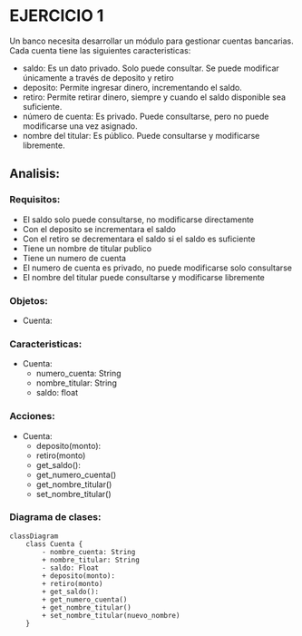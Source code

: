 # EJERCICIO 1
Un banco necesita desarrollar un módulo para gestionar cuentas bancarias. Cada cuenta tiene las siguientes caracteristicas:
- saldo: Es un dato privado. Solo puede consultar. Se puede modificar únicamente a través de deposito y retiro
- deposito: Permite ingresar dinero, incrementando el saldo.
- retiro: Permite retirar dinero, siempre y cuando el saldo disponible sea suficiente.
- número de cuenta: Es privado. Puede consultarse, pero no puede modificarse una vez asignado.
- nombre del titular: Es público. Puede consultarse y modificarse libremente.

## Analisis:
### Requisitos:
- El saldo solo puede consultarse, no modificarse directamente
- Con el deposito se incrementara el saldo
- Con el retiro se decrementara el saldo si el saldo es suficiente
- Tiene un nombre de titular publico
- Tiene un numero de cuenta
- El numero de cuenta es privado, no puede modificarse solo consultarse
- El nombre del titular puede consultarse y modificarse libremente 
### Objetos:
- Cuenta:
### Caracteristicas:
- Cuenta:
  - numero_cuenta: String
  - nombre_titular: String
  - saldo: float
### Acciones:
- Cuenta:
    - deposito(monto):
    - retiro(monto)
    - get_saldo():
    - get_numero_cuenta()
    - get_nombre_titular()
    - set_nombre_titular()
### Diagrama de clases:
```mermaid
classDiagram
    class Cuenta {
        - nombre_cuenta: String
        + nombre_titular: String
        - saldo: Float
        + deposito(monto):
        + retiro(monto)
        + get_saldo():
        + get_numero_cuenta()
        + get_nombre_titular()
        + set_nombre_titular(nuevo_nombre)
    }
```
